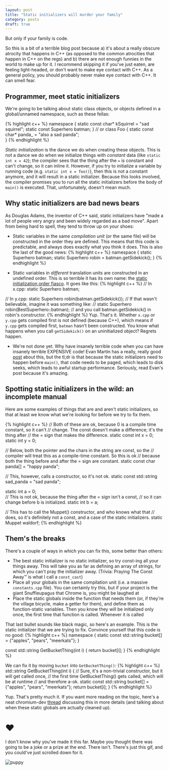 ```yaml
---
layout: post
title: "Static initializers will murder your family"
category: posts
draft: true
---
```

But only if your family is code.

So this is a bit of a terrible blog post because a) it's about a really obscure atrocity that happens in C++ (as opposed to the common atrocities that happen in C++ on the regs) and b) there are not enough funnies in the world to make up for it. I recommend skipping it if you've just eaten, are feeling light-headed, or don't want to make eye contact with C++. As a general policy, you should probably never make eye contact with C++. It can smell fear.

## Programmer, meet static initializers
We're going to be talking about static class objects, or objects defined in a global/unnamed namespace, such as these fellas:

{% highlight c++ %}
namespace {
static const char* kSquirrel = "sad squirrel";
static const Superhero batman;
}
// or
class Foo {
  static const char* panda_ = "also a sad panda";  
}
{% endhighlight %}

_Static initialization_ is the dance we do when creating these objects. This is not a dance we do when we initialize things with _constant_ data (like `static int x = 42`); the compiler sees that the thing after the `=` is constant and can't change, so it can inline it. However, if you try to initialize a variable by running code (e.g. `static int x = foo()`), then this is not a constant anymore, and it will result in a static initializer. Because this looks involved, the compiler promises you to run all the static initializers before the body of `main()` is executed. That, unfortunately, doesn't mean much.

## Why static initializers are bad news bears
As Douglas Adams, the inventor of C++ said, static initializers have "made a lot of people very angry and been widely regarded as a bad move". Apart from being hard to spell, they tend to throw up on your shoes:

  * Static variables in the same _compilation unit_ (or the same file) will be constructed in the order they are defined. This means that this code is predictable, and always does exactly what you think it does. This is also the last of the good news:
{% highlight c++ %}
namespace {
static Superhero batman;
static Superhero robin = batman.getSidekick();
}
{% endhighlight %}

  * Static variables in _different_ translation units are constructed in an undefined order. This is so terrible it has its own name: the [static initialization order fiasco](http://www.parashift.com/c++-faq/static-init-order.html). It goes like this:
  {% highlight c++ %}
  // In x.cpp:
  static Superhero batman;

  // In y.cpp:
  static Superhero robin(batman.getSidekick());
  // If that wasn't believable, imagine it was something like:
  // static Superhero robin(BestSuperhero::batman);
  // and you call batman.getSidekick() in robin's constructor.
  {% endhighlight %}
  Yup. That's it. Whether `x.cpp` or `y.cpp` gets compiled first is not defined (because C++), which means if `y.cpp` gets compiled first, `batman` hasn't been constructed. You know what happens when you call `getSidekick()` on an uninitialized object? Regrets happen.

  * We're not done yet. Why have insanely terrible code when you can have insanely terrible EXPENSIVE code! Evan Martin has a really, really good [post](http://neugierig.org/software/chromium/notes/2011/08/static-initializers.html) about this, but the tl;dr is that because the static initializers need to happen before `main()`, that code needs to be paged, which leads to disk seeks, which leads to awful startup performance. Seriously, read Evan's post because it's amazing.

## Spotting static initializers in the wild: an incomplete manual
Here are some examples of things that are and aren't static initializers, so
that at least we know what we're looking for before we try to fix them.

{% highlight c++ %}
// Both of these are ok, because 0 is a compile time constant, so it can't
// change. The const doesn't make a difference; it's the thing after
// the = sign that makes the difference.
static const int x = 0;
static int y = 0;

// Below, both the pointer and the chars in the string are const, so the
// compiler will treat this as a compile-time constant. So this is ok
// because both the thing before and after the = sign are constant.
static const char panda[] = "happy panda";

// This, however, calls a constructor, so it's not ok.
static const std::string sad_panda = "sad panda";

static int a = 0;  
// This is not ok, because the thing after the = sign isn't a const,
// so it can change before b is initialized.
static int b = a;  

// This has to call the Muppet() constructor, and who knows what that
// does, so it's definitely not a const, and a case of the static initializers.
static Muppet waldorf;
{% endhighlight %}

## Them's the breaks
There's a couple of ways in which you can fix this, some better than others:

  * The best static initializer is no static initializer, so try const-ing all your things away. This will take you as far as defining an array of strings, for which you can't pray the initializer away. (Trivia: Praying The Const Away™ is what I call a `const_cast`)
  * Place all your globals in the same compilation unit (i.e. a massive `constants.cpp` file). You can certainly try this, but if your project is the giant Snuffleupagus that Chrome is, you might be laughed at
  * Place the static globals inside the function that needs them (or, if they're the village bicycle, make a getter for them), and define them as function-static variables. Then you know they will be initialized only once, the first time that function is called. Whenever it is called

That last bullet sounds like black magic, so here's an example. This is the static initializer that we are trying to fix. Convince yourself that this code is no good:
{% highlight c++ %}
namespace {
static const std::string bucket[] = {"apples", "pears", "meerkats"};
}

const std::string GetBucketThing(int i) {
  return bucket[i];
}
{% endhighlight %}

We can fix it by moving `bucket` into `GetBucketThing()`:
{% highlight c++ %}
std::string GetBucketThing(int i) {
  // Sure, it's a non-trivial constructor, but it will get called once,
  // the first time GetBucketThing() gets called, which will be at runtime
  // and therefore a-ok.
  static const std::string bucket[] = {"apples", "pears", "meerkats"};
  return bucket[i];
}
{% endhighlight %}

Yup. That's pretty much it. If you want more reading on the topic, here's a neat chromium-dev [thread](https://groups.google.com/a/chromium.org/forum/#!topic/chromium-dev/p6h3HC8Wro4) discussing this in more details (and talking about when these static globals are actually cleaned up).

# ❤︎
I don't know why you've made it this far. Maybe you thought there was going to be a joke or a prize at the end. There isn't. There's just this gif, and you could've just scrolled down for it.

![puppy](http://s3-ec.buzzfed.com/static/2014-04/enhanced/webdr08/3/11/anigif_enhanced-buzz-19981-1396540542-4.gif)
